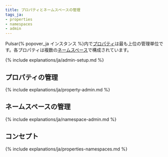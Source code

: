 ```yaml
---
title: プロパティとネームスペースの管理
tags_ja:
- properties
- namespaces
- admin
---
```


<!--

    Licensed to the Apache Software Foundation (ASF) under one
    or more contributor license agreements.  See the NOTICE file
    distributed with this work for additional information
    regarding copyright ownership.  The ASF licenses this file
    to you under the Apache License, Version 2.0 (the
    "License"); you may not use this file except in compliance
    with the License.  You may obtain a copy of the License at

      http://www.apache.org/licenses/LICENSE-2.0

    Unless required by applicable law or agreed to in writing,
    software distributed under the License is distributed on an
    "AS IS" BASIS, WITHOUT WARRANTIES OR CONDITIONS OF ANY
    KIND, either express or implied.  See the License for the
    specific language governing permissions and limitations
    under the License.

-->

Pulsar{% popover_ja インスタンス %}内で[プロパティ](#プロパティ)は最も上位の管理単位です。各プロパティは複数の[ネームスペース](#ネームスペース)で構成されています。

{% include explanations/ja/admin-setup.md %}

## プロパティの管理

{% include explanations/ja/property-admin.md %}

## ネームスペースの管理

{% include explanations/ja/namespace-admin.md %}

## コンセプト

{% include explanations/ja/properties-namespaces.md %}
